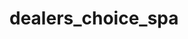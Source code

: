 #   dealers_choice_spa

<!-- 

1. Phase One Database
    xset up a Sequelize instance (sequelize)
    xrun sync (to make sure you connect)
    xcreate a model of your choice with properties of your choice
    seed some data
2. Phase Two Setup Express
    create a GET api route for your model
3. Phase Three Front End
    set up a route which returns an index.html page
    add a /src/index.js which will have your client side code
    a console.log 'hello world will do'
    add a static route for which will enable files to be served from the src/ folder
    the GET / route should return the index.html which has a script tag for the client side file
4. Phase Four Load Data With Axios
    add another script tag which will load the axios cdn file
    on the client, load the data from your server, and render it
5. Phase Five - Destroy
    add the ability to delete an item from the client
    it should delete the item on the server
    and re-render the items
6. Phase n++ extra credit
    add the ability to insert an item
    add constraints on your model and handle errors
    add a class method to your model
    add a virtual field to your model -->